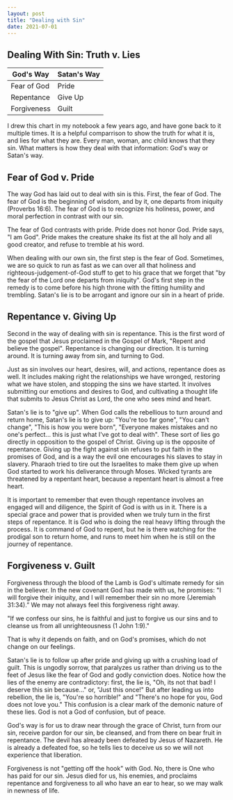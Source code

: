 ```yaml
---
layout: post
title: "Dealing with Sin"
date: 2021-07-01
---
```


## Dealing With Sin: Truth v. Lies

| **God's Way**   | **Satan's Way** |
| --------------- | --------------- |
| Fear of God     | Pride           |
| Repentance      | Give Up         |
| Forgiveness     | Guilt           |

I drew this chart in my notebook a few years ago, and have gone back to it multiple times. It is a helpful comparrison to show the truth for what it is, and lies for what they are. Every man, woman, anc child knows that they sin. What matters is how they deal with that information: God's way or Satan's way. 

## Fear of God v. Pride

The way God has laid out to deal with sin is this. First, the fear of God. The fear of God is the beginning of wisdom, and by it, one departs from iniquity (Proverbs 16:6). The fear of God is to recognize his holiness, power, and moral perfection in contrast with our sin.

The fear of God contrasts with pride. Pride does not honor God. Pride says, "I am God". Pride makes the creature shake its fist at the all holy and all good creator, and refuse to tremble at his word.

When dealing with our own sin, the first step is the fear of God. Sometimes, we are so quick to run as fast as we can over all that holiness and righteous-judgement-of-God stuff to get to his grace that we forget that "by the fear of the Lord one departs from iniquity". God's first step in the remedy is to come before his high throne with the fitting humility and trembling. Satan's lie is to be arrogant and ignore our sin in a heart of pride.  

## Repentance v. Giving Up

Second in the way of dealing with sin is repentance. This is the first word of the gospel that Jesus proclaimed in the Gospel of Mark, "Repent and believe the gospel". Repentance is changing our direction. It is turning around. It is turning away from sin, and turning to God. 

Just as sin involves our heart, desires, will, and actions, repentance does as well. It includes making right the relationships we have wronged, restoring what we have stolen, and stopping the sins we have started. It involves submitting our emotions and desires to God, and cultivating a thought life that submits to Jesus Christ as Lord, the one who sees mind and heart. 

Satan's lie is to "give up". When God calls the rebellious to turn around and return home, Satan's lie is to give up: "You're too far gone", "You can't change", "This is how you were born", "Everyone makes mistakes and no one's perfect... this is just what I've got to deal with". These sort of lies go directly in opposition to the gospel of Christ. Giving up is the opposite of repentance. Giving up the fight against sin refuses to put faith in the promises of God, and is a way the evil one encourages his slaves to stay in slavery. Pharaoh tried to tire out the Israelites to make them give up when God started to work his deliverance through Moses. Wicked tyrants are threatened by a repentant heart, because a repentant heart is almost a free heart.  

It is important to remember that even though repentance involves an engaged will and diligence, the Spirit of God is with us in it. There is a special grace and power that is provided when we truly turn in the first steps of repentance. It is God who is doing the real heavy lifting through the process. It is command of God to repent, but he is there watching for the prodigal son to return home, and runs to meet him when he is still on the journey of repentance. 

## Forgiveness v. Guilt

Forgiveness through the blood of the Lamb is God's ultimate remedy for sin in the believer. In the new covenant God has made with us, he promises: "I will forgive their iniquity, and I will remember their sin no more (Jeremiah 31:34).” We may not always feel this forgiveness right away. 

"If we confess our sins, he is faithful and just to forgive us our sins and to cleanse us from all unrighteousness (1 John 1:9)." 

That is why it depends on faith, and on God's promises, which do not change on our feelings. 

Satan's lie is to follow up after pride and giving up with a crushing load of guilt. This is ungodly sorrow, that paralyzes us rather than driving us to the feet of Jesus like the fear of God and godly conviction does. Notice how the lies of the enemy are contradictory: first, the lie is, "Oh, its not that bad! I deserve this sin because..." or, "Just this once!" But after leading us into rebellion, the lie is, "You're so horrible!" and "There's no hope for you, God does not love you." This confusion is a clear mark of the demonic nature of these lies. God is not a God of confusion, but of peace. 

God's way is for us to draw near through the grace of Christ, turn from our sin, receive pardon for our sin, be cleansed, and from there on bear fruit in repentance. The devil has already been defeated by Jesus of Nazareth. He is already a defeated foe, so he tells lies to deceive us so we will not experience that liberation. 

Forgiveness is not "getting off the hook" with God. No, there is One who has paid for our sin. Jesus died for us, his enemies, and proclaims repentance and forgiveness to all who have an ear to hear, so we may walk in newness of life. 
